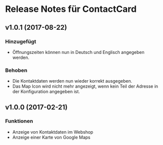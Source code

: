 # Release Notes für ContactCard

## v1.0.1 (2017-08-22)

### Hinzugefügt

- Öffnungszeiten können nun in Deutsch und Englisch angegeben werden.

### Behoben

- Die Kontaktdaten werden nun wieder korrekt ausgegeben.
- Das Map Icon wird nicht mehr angezeigt, wenn kein Teil der Adresse in der Konfiguration angegeben ist.

## v1.0.0 (2017-02-21)

### Funktionen

- Anzeige von Kontaktdaten im Webshop
- Anzeige einer Karte von Google Maps